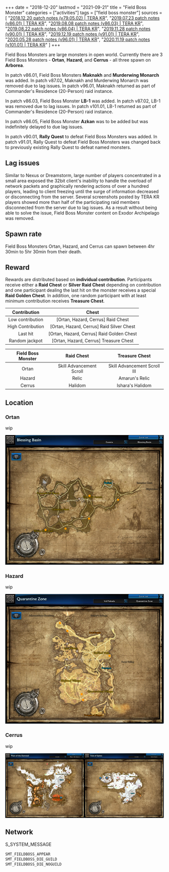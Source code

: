 +++
date = "2018-12-20"
lastmod = "2021-09-21"
title = "Field Boss Monster"
categories = ["activities"]
tags = ["field boss monster"]
sources = [
  "[2018.12.20 patch notes (v79.05.02) | TERA KR](/en/patch/2018/v79-05-02)",
  "[2019.07.23 patch notes (v86.01) | TERA KR](/en/patch/2019/v86-01)",
  "[2019.08.08 patch notes (v86.03) | TERA KR](/en/patch/2019/v86-03)",
  "[2019.08.22 patch notes (v86.04) | TERA KR](/en/patch/2019/v86-04)",
  "[2019.11.28 patch notes (v90.01) | TERA KR](/en/patch/2019/v90-01)",
  "[2019.12.19 patch notes (v91.01) | TERA KR](/en/patch/2019/v91-01)",
  "[2020.05.28 patch notes (v96.01) | TERA KR](/en/patch/2020/v96-01)",
  "[2020.11.19 patch notes (v101.01) | TERA KR](/en/patch/2020/v101-01)"
]
+++

[loc_ortan]: /images/activities/fieldBoss_loc_ortan.png
[loc_hazard]: /images/activities/fieldBoss_loc_hazard.png
[loc_cerrus]: /images/activities/fieldBoss_loc_cerrus.png

Field Boss Monsters are large monsters in open world. Currently there are 3 Field Boss Monsters - **Ortan**, **Hazard**, and **Cerrus** - all three spawn on **Arborea**.

In patch v86.01, Field Boss Monsters **Maknakh** and **Murderwing Monarch** was added. In patch v87.02, Maknakh and Murderwing Monarch was removed due to lag issues. In patch v96.01, Maknakh returned as part of Commander's Residence (20-Person) raid instance.

In patch v86.03, Field Boss Monster **LB-1** was added. In patch v87.02, LB-1 was removed due to lag issues. In patch v101.01, LB-1 returned as part of Commander's Residence (20-Person) raid instance.

In patch v86.05, Field Boss Monster **Azkan** was to be added but was indefinitely delayed to due lag issues.

In patch v90.01, **Rally Quest** to defeat Field Boss Monsters was added. In patch v91.01, Rally Quest to defeat Field Boss Monsters was changed back to previously existing Rally Quest to defeat named monsters.

## Lag issues

Similar to Nexus or Dreamstorm, large number of players concentrated in a small area exposed the 32bit client's inability to handle the overload of network packets and graphically rendering actions of over a hundred players, leading to client freezing until the surge of information decreased or disconnecting from the server. Several screenshots posted by TERA KR players showed more than half of the participating raid members disconnected from the server due to lag issues. As a result without being able to solve the issue, Field Boss Monster content on Exodor Archipelago was removed. 

## Spawn rate

Field Boss Monsters Ortan, Hazard, and Cerrus can spawn between 4hr 30min to 5hr 30min from their death.

## Reward

Rewards are distributed based on **individual contribution**. Participants receive either a **Raid Chest** or **Silver Raid Chest** depending on contribution and one participant dealing the last hit on the monster receives a special **Raid Golden Chest**. In addition, one random participant with at least minimum contribution receives **Treasure Chest**.

| Contribution | Chest |
| :-: | :-: |
| Low contribution | [Ortan, Hazard, Cerrus] Raid Chest |
| High Contribution | [Ortan, Hazard, Cerrus] Raid Silver Chest |
| Last hit | [Ortan, Hazard, Cerrus] Raid Golden Chest |
| Random jackpot | [Ortan, Hazard, Cerrus] Treasure Chest |

| Field Boss Monster | Raid Chest | Treasure Chest |
| :-: | :-: | :-: |
| Ortan | Skill Advancement Scroll | Skill Advancement Scroll III |
| Hazard | Relic | Amarun's Relic |
| Cerrus | Halidom | Ishara's Halidom |

## Location

### Ortan
wip

![loc_ortan]

### Hazard
wip

![loc_hazard]

### Cerrus
wip

![loc_cerrus]

## Network

S_SYSTEM_MESSAGE

```
SMT_FIELDBOSS_APPEAR
SMT_FIELDBOSS_DIE_GUILD
SMT_FIELDBOSS_DIE_NOGUILD
```
